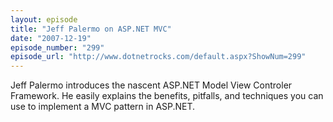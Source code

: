 ```yaml
---
layout: episode
title: "Jeff Palermo on ASP.NET MVC"
date: "2007-12-19"
episode_number: "299"
episode_url: "http://www.dotnetrocks.com/default.aspx?ShowNum=299"
---
```


Jeff Palermo introduces the nascent ASP.NET Model View Controler Framework. He easily explains the benefits, pitfalls, and techniques you can use to implement a MVC pattern in ASP.NET.
